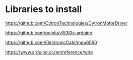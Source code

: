 # Libraries to install


https://github.com/CytronTechnologies/CytronMotorDriver

https://github.com/pololu/vl53l0x-arduino

https://github.com/ElectronicCats/mpu6050

https://www.arduino.cc/en/reference/wire
